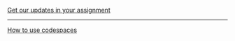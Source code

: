 [Get our updates in your assignment](docs/get_changes.md)

---

[How to use codespaces](docs/codespace_use.md)
